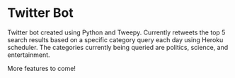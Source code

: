 # Twitter Bot

Twitter bot created using Python and Tweepy. Currently retweets the top 5 search results based on a specific category query each day using Heroku scheduler. The categories currently being queried are politics, science, and entertainment.

More features to come!
